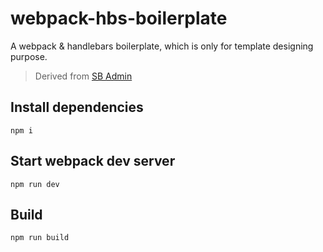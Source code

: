 # webpack-hbs-boilerplate
A webpack &amp; handlebars boilerplate, which is only for template designing purpose.
> Derived from [SB Admin](https://github.com/BlackrockDigital/startbootstrap-sb-admin.git)

## Install dependencies
```shell
npm i
```

## Start webpack dev server
```shell
npm run dev
```

## Build
```shell
npm run build
```

